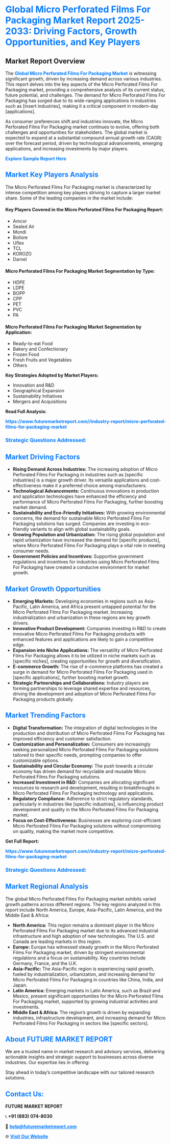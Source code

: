 <h1 style="color: #007BFF;">Global Micro Perforated Films For Packaging Market Report 2025-2033: Driving Factors, Growth Opportunities, and Key Players</h1>

<section id="overview">
<h2>Market Report Overview</h2>
<p>The <a href="https://www.futuremarketreport.com//industry-report/micro-perforated-films-for-packaging-market" style="color: #007BFF; text-decoration: none;"><strong>Global Micro Perforated Films For Packaging Market</strong></a> is witnessing significant growth, driven by increasing demand across various industries. This report delves into the key aspects of the Micro Perforated Films For Packaging market, providing a comprehensive analysis of its current status, future potential, and challenges. The demand for Micro Perforated Films For Packaging has surged due to its wide-ranging applications in industries such as [insert industries], making it a critical component in modern-day [applications].</p>
<p>As consumer preferences shift and industries innovate, the Micro Perforated Films For Packaging market continues to evolve, offering both challenges and opportunities for stakeholders. The global market is expected to expand at a substantial compound annual growth rate (CAGR) over the forecast period, driven by technological advancements, emerging applications, and increasing investments by major players.</p>
</section>

<section id="overview">
<p><a href="https://www.futuremarketreport.com//request-sample/reportId=52496" style="color: #007BFF; text-decoration: none;"><strong>Explore Sample Report Here</strong></a></p>
</section>

<section id="key-players">
<h2 style="color: #007BFF;">Market Key Players Analysis</h2>
<p>The Micro Perforated Films For Packaging market is characterized by intense competition among key players striving to capture a larger market share. Some of the leading companies in the market include:</p>
<h4>Key Players Covered in the Micro Perforated Films For Packaging Report:</h4>
<ul><li>Amcor</li><li>Sealed Air</li><li>Mondi</li><li>Bollore</li><li>Uflex</li><li>TCL</li><li>KOROZO</li><li>Darnel</li></ul>
<h4>Micro Perforated Films For Packaging Market Segmentation by Type:</h4>
<ul><li>HDPE</li><li>LDPE</li><li>BOPP</li><li>CPP</li><li>PET</li><li>PVC</li><li>PA</li></ul>

<h4>Micro Perforated Films For Packaging Market Segmentation by Application:</h4>
<ul><li>Ready-to-eat Food</li><li>Bakery and Confectionary</li><li>Frozen Food</li><li>Fresh Fruits and Vegetables</li><li>Others</li></ul>
<p><strong>Key Strategies Adopted by Market Players:</strong></p>
<ul>
<li>Innovation and R&D</li>
<li>Geographical Expansion</li>
<li>Sustainability Initiatives</li>
<li>Mergers and Acquisitions</li>
</ul>
</section>

<section>
<p><strong>Read Full Analysis: </strong></p><a href="https://www.futuremarketreport.com//industry-report/micro-perforated-films-for-packaging-market" style="color: #007BFF; text-decoration: none;"><strong>https://www.futuremarketreport.com//industry-report/micro-perforated-films-for-packaging-market</strong></a>
<h3 style="color: #007BFF;">Strategic Questions Addressed:</h3>
</section>

<section id="driving-factors">
<h2 style="color: #007BFF;">Market Driving Factors</h2>
<ul>
<li><strong>Rising Demand Across Industries:</strong> The increasing adoption of Micro Perforated Films For Packaging in industries such as [specific industries] is a major growth driver. Its versatile applications and cost-effectiveness make it a preferred choice among manufacturers.</li>
<li><strong>Technological Advancements:</strong> Continuous innovations in production and application technologies have enhanced the efficiency and performance of Micro Perforated Films For Packaging, further boosting market demand.</li>
<li><strong>Sustainability and Eco-Friendly Initiatives:</strong> With growing environmental concerns, the demand for sustainable Micro Perforated Films For Packaging solutions has surged. Companies are investing in eco-friendly variants to align with global sustainability goals.</li>
<li><strong>Growing Population and Urbanization:</strong> The rising global population and rapid urbanization have increased the demand for [specific products], where Micro Perforated Films For Packaging plays a vital role in meeting consumer needs.</li>
<li><strong>Government Policies and Incentives:</strong> Supportive government regulations and incentives for industries using Micro Perforated Films For Packaging have created a conducive environment for market growth.</li>
</ul>
</section>

<section id="growth-opportunities">
<h2 style="color: #007BFF;">Market Growth Opportunities</h2>
<ul>
<li><strong>Emerging Markets:</strong> Developing economies in regions such as Asia-Pacific, Latin America, and Africa present untapped potential for the Micro Perforated Films For Packaging market. Increasing industrialization and urbanization in these regions are key growth drivers.</li>
<li><strong>Innovative Product Development:</strong> Companies investing in R&D to create innovative Micro Perforated Films For Packaging products with enhanced features and applications are likely to gain a competitive edge.</li>
<li><strong>Expansion into Niche Applications:</strong> The versatility of Micro Perforated Films For Packaging allows it to be utilized in niche markets such as [specific niches], creating opportunities for growth and diversification.</li>
<li><strong>E-commerce Growth:</strong> The rise of e-commerce platforms has created a surge in demand for Micro Perforated Films For Packaging used in [specific applications], further boosting market growth.</li>
<li><strong>Strategic Partnerships and Collaborations:</strong> Industry players are forming partnerships to leverage shared expertise and resources, driving the development and adoption of Micro Perforated Films For Packaging products globally.</li>
</ul>
</section>

<section id="trending-factors">
<h2 style="color: #007BFF;">Market Trending Factors</h2>
<ul>
<li><strong>Digital Transformation:</strong> The integration of digital technologies in the production and distribution of Micro Perforated Films For Packaging has improved efficiency and customer satisfaction.</li>
<li><strong>Customization and Personalization:</strong> Consumers are increasingly seeking personalized Micro Perforated Films For Packaging solutions tailored to their specific needs, prompting companies to offer customizable options.</li>
<li><strong>Sustainability and Circular Economy:</strong> The push towards a circular economy has driven demand for recyclable and reusable Micro Perforated Films For Packaging solutions.</li>
<li><strong>Increased Investment in R&D:</strong> Companies are allocating significant resources to research and development, resulting in breakthroughs in Micro Perforated Films For Packaging technology and applications.</li>
<li><strong>Regulatory Compliance:</strong> Adherence to strict regulatory standards, particularly in industries like [specific industries], is influencing product development and quality in the Micro Perforated Films For Packaging market.</li>
<li><strong>Focus on Cost-Effectiveness:</strong> Businesses are exploring cost-efficient Micro Perforated Films For Packaging solutions without compromising on quality, making the market more competitive.</li>
</ul>
</section>

<section>
<p><strong>Get Full Report: </strong></p><a href="https://www.futuremarketreport.com//industry-report/micro-perforated-films-for-packaging-market" style="color: #007BFF; text-decoration: none;"><strong>https://www.futuremarketreport.com//industry-report/micro-perforated-films-for-packaging-market</strong></a>
<h3 style="color: #007BFF;">Strategic Questions Addressed:</h3>
</section>


<section id="regional-analysis">
<h2 style="color: #007BFF;">Market Regional Analysis</h2>
<p>The global Micro Perforated Films For Packaging market exhibits varied growth patterns across different regions. The key regions analyzed in this report include North America, Europe, Asia-Pacific, Latin America, and the Middle East & Africa:</p>
<ul>
<li><strong>North America:</strong> This region remains a dominant player in the Micro Perforated Films For Packaging market due to its advanced industrial infrastructure and high adoption of new technologies. The U.S. and Canada are leading markets in this region.</li>
<li><strong>Europe:</strong> Europe has witnessed steady growth in the Micro Perforated Films For Packaging market, driven by stringent environmental regulations and a focus on sustainability. Key countries include Germany, France, and the U.K.</li>
<li><strong>Asia-Pacific:</strong> The Asia-Pacific region is experiencing rapid growth, fueled by industrialization, urbanization, and increasing demand for Micro Perforated Films For Packaging in countries like China, India, and Japan.</li>
<li><strong>Latin America:</strong> Emerging markets in Latin America, such as Brazil and Mexico, present significant opportunities for the Micro Perforated Films For Packaging market, supported by growing industrial activities and investments.</li>
<li><strong>Middle East & Africa:</strong> The region’s growth is driven by expanding industries, infrastructure development, and increasing demand for Micro Perforated Films For Packaging in sectors like [specific sectors].</li>
</ul>
</section>

<footer>
<h2 style="color: #007BFF;">About FUTURE MARKET REPORT</h2>
<p>We are a trusted name in market research and advisory services, delivering actionable insights and strategic support to businesses across diverse industries. Our expertise lies in offering:</p>

<p>Stay ahead in today’s competitive landscape with our tailored research solutions.</p>

<h2 style="color: #007BFF;">Contact Us:</h2>
<p><strong>FUTURE MARKET REPORT</strong></p>
<p>📞 <strong>+91 (883) 074-8030</strong></p>
<p>📧 <strong><a href="mailto:help@futuremarketreport.com" style="color: #007BFF;">help@futuremarketreport.com</a></strong></p>
<p>🌐 <strong><a href="https://www.futuremarketreport.com/" style="color: #007BFF;">Visit Our Website</a></strong></p>
</footer>